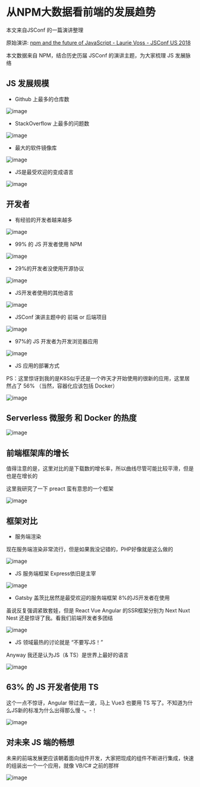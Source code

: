 # 从NPM大数据看前端的发展趋势

本文来自JSConf 的一篇演讲整理

原始演讲: [npm and the future of JavaScript - Laurie Voss - JSConf US 2018](https://www.youtube.com/watch?v=mSQh0gcDXkc&list=PL37ZVnwpeshGGVeMxXxCxjQZBJq5bqM7b&index=10)

本文数据来自 NPM，结合历史历届 JSConf 的演讲主题，为大家梳理 JS 发展脉络

## JS 发展规模

* Github 上最多的仓库数

![image](http://note.youdao.com/yws/res/21751/WEBRESOURCE8f045c7d0857a57ff1a2939366419b2e)

* StackOverflow 上最多的问题数

![image](http://note.youdao.com/yws/res/21753/WEBRESOURCE27fe41b2b4a0e07663216e91ea5d015b)

* 最大的软件镜像库

![image](http://note.youdao.com/yws/res/21755/WEBRESOURCE5fe521bef4226ef0f42be99317cf0980)

* JS是最受欢迎的变成语言

![image](http://note.youdao.com/yws/res/21757/WEBRESOURCEc06e8e782c69cf176e9e082e2de3b044)

## 开发者

* 有经验的开发者越来越多

![image](http://note.youdao.com/yws/res/21759/WEBRESOURCEec75f6e7f14283fa53bb71ba3e45c4f7)

* 99% 的 JS 开发者使用 NPM

![image](http://note.youdao.com/yws/res/21761/WEBRESOURCE06f3d9ecc000c782b32fd096ffaa2c22)

* 29%的开发者没使用开源协议

![image](http://note.youdao.com/yws/res/21763/WEBRESOURCE16f5b9744ea8eecd6eb74a3d945a9b27)

* JS开发者使用的其他语言

![image](http://note.youdao.com/yws/res/21765/WEBRESOURCE7962963ba9e891135d971727751df6f7)

* JSConf 演讲主题中的 前端 or 后端项目

![image](http://note.youdao.com/yws/res/21767/WEBRESOURCE852bd92c93b64602485df27c29f0c15c)

* 97%的 JS 开发者为开发浏览器应用

![image](http://note.youdao.com/yws/res/21769/WEBRESOURCE215a6b27ff57f67c37bd59267dac3bdc)

* JS 应用的部署方式

PS：这里惊讶到我的是K8S似乎还是一个昨天才开始使用的很新的应用，这里居然占了 56% （当然，容器化应该包括 Docker）

![image](http://note.youdao.com/yws/res/21771/WEBRESOURCEbea3ac951eb62228745f5eef3414ca11)

## Serverless 微服务 和 Docker 的热度

![image](http://note.youdao.com/yws/res/21773/WEBRESOURCEe871c9dabdd9803fd29b97670ea9bd75)

## 前端框架库的增长

值得注意的是，这里对比的是下载数的增长率，所以曲线尽管可能比较平滑，但是也是在增长的

这里我研究了一下 preact 蛮有意思的一个框架

![image](http://note.youdao.com/yws/res/21775/WEBRESOURCEf59d8efb6c69e3c72513cf974d56b712)

## 框架对比

* 服务端渲染

现在服务端渲染非常流行，但是如果我没记错的，PHP好像就是这么做的

![image](http://note.youdao.com/yws/res/21777/WEBRESOURCE062616f5482182ee00b6d1331f31f346)

* JS 服务端框架 Express依旧是主宰

![image](http://note.youdao.com/yws/res/21779/WEBRESOURCEe36d3be9a27bba382e0cc94f9e85d160)

* Gatsby 盖茨比居然是最受欢迎的服务端框架 8%的JS开发者在使用

虽说反复强调紧致套娃，但是 React Vue Angular 的SSR框架分别为 Next Nuxt Nest 还是惊讶了我。看我们前端开发者多团结

![image](http://note.youdao.com/yws/res/21781/WEBRESOURCE7f0481023c7b212904e0aa84849c7a86)

* JS 领域最热的讨论就是 “不要写JS！”

Anyway 我还是认为JS（& TS）是世界上最好的语言

![image](http://note.youdao.com/yws/res/21786/WEBRESOURCEb5e66b723e0d52f60f8a5fefadde67b2)

## 63% 的 JS 开发者使用 TS

这个一点不惊讶，Angular 带过去一波，马上 Vue3 也要用 TS 写了。不知道为什么JS新的标准为什么出得那么慢 -。-！

![image](http://note.youdao.com/yws/res/21788/WEBRESOURCEa11b2ef78f229a5c4dea8f1bddda4402)

## 对未来 JS 端的畅想

未来的前端发展更应该朝着面向组件开发，大家把现成的组件不断进行集成，快速的组装出一个一个应用，就像 VB/C\# 之前的那样

![image](http://note.youdao.com/yws/res/21812/WEBRESOURCE7ea66231d4e80c3c7ba0235330d009d3)

